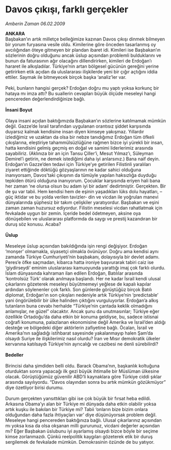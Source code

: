 # Davos çıkışı, farklı gerçekler

*Amberin Zaman 06.02.2009*

<div class="taraf_structure_2col_1zq">
<div class="margen_n">



 <p><b>ANKARA</b> <br/>Başbakan’ın artık milletçe belleğimize kazınan Davos çıkışı dinmek bilmeyen bir yorum furyasına vesile oldu. Kimilerine göre önceden tasarlanmış oy avcılığından öteye gitmeyen bir plandan ibaret idi. Kimileri ise Başbakan’ın sözlerinin doğru olduğunu ancak üslup açısından problemli bulduklarını ve bunun da faturasının ağır olacağını dillendirirken, kimileri de Erdoğan’ı hararet ile alkışladılar. Türkiye’nin artan bölgesel gücünün gereğini yerine getirirken etik açıdan da uluslararası ilişkilerde yeni bir çığır açtığını iddia ettiler. Saymak ile bitmeyecek birçok başka ‘analiz’ler var. <br/><br/>Peki, bunların hangisi gerçek? Erdoğan doğru mu yaptı yoksa korkunç bir hataya mı imza attı? Bu suallerin cevapları büyük ölçüde meseleyi hangi pencereden değerlendirdiğinize bağlı. <b><br/><br/>İnsani Boyut</b> <br/><br/>Olaya insani açıdan baktığımızda Başbakan’ın sözlerine katılmamak mümkün değil. Gazze’de İsrail tarafından uygulanan orantısız şiddet karşısında duyarsız kalmak kendisine insan diyen kimseye yakışmaz. Yıllardır izlediğimiz ve uzaktan da olsa bir nebze tanıdığımız Erdoğan tüm öfkeli çıkışlarına, eleştiriye tahammülsüzlüğüne rağmen bizce iyi yürekli bir insan, hatta kendisini gelmiş geçmiş en doğal ve samimi liderlerimiz arasında sayabiliriz. (Aklınıza bir an için Tansu Çiller’i, Mesut Yılmaz’ı, Süleyman Demirel’i getirin, ne demek istediğimi daha iyi anlarsınız.) Bana naif deyin. Erdoğan’ın Gazze’den tedavi için Türkiye’ye getirilen Filistinli yaralıları ziyaret ettiğinde döktüğü gözyaşlarının ne kadar sahici olduğuna inanıyorsam, Davos’taki çıkışının da tümüyle yapılan haksızlığa duyduğu tepkiden ötürü olduğuna inanıyorum. Çocuklar karşısında eriyen hali bana her zaman ‘ne olursa olsun bu adam iyi bir adam’ dedirtmiştir. Gerçekten. Bir de şu var tabii. Hem kendisi hem de eşinin yaşadıkları lüks dolu hayatları, –güç iktidar ve bu yolda verilen tavizler- din ve vicdan ile yoğrulan manevi dünyalarında şüphesiz bir takım çelişkiler yaratıyordur. Başbakan ve eşini zaman zaman huzursuz ediyordur. Filistin meselesi vicdan rahatlatmak için fevkalade uygun bir zemin. İçeride bedel ödetmeyen, aksine oya dönüşebilen ve uluslararası platformda da saygı ve prestij kazandıran bir duruş söz konusu. Acaba? <b><br/><br/>Üslup </b><br/><br/>Meseleye üslup açısından bakıldığında işin rengi değişiyor. Erdoğan ‘monşer’ olmamakla, siyasetçi olmakla övünüyor. Doğru ama kendisi aynı zamanda Türkiye Cumhuriyeti’nin başbakanı, dolayısıyla bir devlet adamı. Peres’e öfke saçmadan, kibarca hatta ironiye başvurarak tabiri caiz ise ‘giydirseydi’ eminim uluslararası kamuoyunda yarattığı imaj çok farklı olurdu. İslam dünyasında kahraman ilan edilen Erdoğan, Batılılar arasında ‘kontrolsüz Türk’ olarak anılmaya başlandı. Her ne kadar İsrail kendi ulusal çıkarlarını gözeterek meseleyi büyütmemeyi yeğlese de kapalı kapılar ardından söylenenler çok farklı. Son günlerde görüştüğüz birçok Batılı diplomat, Erdoğan’ın son çıkışları nedeniyle artık Türkiye’nin ‘predictable’ yani öngörülebilir bir ülke halinden çıktığını vurguluyorlar. Erdoğan’a alkış tutanların buna cevabı herhalde “Türkiye’nin çantada keklik olmadığını anlamışlar, ne güzel” olacaktır. Ancak şunu da unutmasınlar; Türkiye eğer özellikle Ortadoğu’da daha etkin bir konuma geldiyse, bu, sadece istisnai coğrafi konumuna, palazlanan ekonomisine değil Amerika ve İsrail’den aldığı desteğe ve bölgedeki diğer aktörlerin zafiyetine bağlı. Öcalan, İsrail ve Amerika’nın sağladığı istihbarat sayesinde yakalanmayıp halen Şam’da olsaydı Suriye ile ilişkilerimiz nasıl olurdu? İran ve Mısır demokratik ülkeler kervanına katılsaydı Türkiye’nin ayrıcalığı ve cazibesi ne denli sürebilirdi? <b><br/><br/>Bedeller</b> <br/><br/>Birincisi daha şimdiden belli oldu. Barack Obama’nın, başkanlık koltuğuna oturduktan sonra yapacağı ilk gezi büyük ihtimalle bir Müslüman ülkesine olacak. Görüştüğümüz güvenilir ABD’li kaynaklara göre Türkiye ciddi şıklar arasında sayılıyordu. “Davos olayından sonra bu artık mümkün gözükmüyor” diye özetliyor birisi durumu. <br/><br/>Durum gerçekten yansıttıkları gibi ise çok büyük bir fırsat heba edildi. Arkasına Obama’yı alan bir Türkiye mi dünyada daha etkin olabilir yoksa artık kuşku ile bakılan bir Türkiye mi? Tabii ‘onların bize bizim onlara olduğundan daha fazla ihtiyaçları var’ diye düşünüyorsak problem değil. Meseleye hangi pencereden baktığınıza bağlı. Ulusal çıkarlarınız açısından mı yoksa kısa da olsa okşanan milli gururunuz, vicdani değerler açısından mı? Eğer Başbakan üslubunu iyi ayarlamış olsaydı bizce böyle bir seçime kimse zorlanmazdı. Çünkü reelpolitik kaygıları gözeterek etik bir duruş sergilemek de fevkalade mümkün. Demokrasinin özünde de bu yatıyor.</p>

<br/>


<div id="taraf_not">
</div>

</div>


</div>
